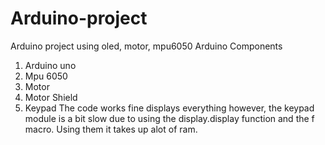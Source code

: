 # Arduino-project
Arduino project using oled, motor, mpu6050
Arduino
Components
1. Arduino uno
2. Mpu 6050
3. Motor
4. Motor Shield
5. Keypad
The code works fine displays everything however, the keypad module is a bit slow due to using the display.display function 
and the f macro. Using them it takes up alot of ram.
